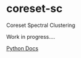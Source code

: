 # coreset-sc
Coreset Spectral Clustering

Work in progress....


[Python Docs](https://benjourdan.github.io/coreset-sc/)
